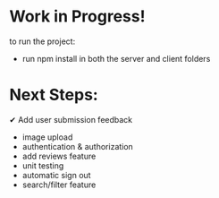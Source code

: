 # Work in Progress!

to run the project: 
- run npm install in both the server and client folders 


# Next Steps:
✔ Add user submission feedback 
- image upload
- authentication & authorization 
- add reviews feature
- unit testing 
- automatic sign out
- search/filter feature